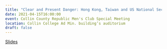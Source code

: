 ```yaml
---
title: "Clear and Present Danger: Hong Kong, Taiwan and US National Security"
date: 2021-04-15T16:00:00
event: Collin County Republic Men's Club Special Meeting
location: Collin College Ad Min. building’s auditorium
draft: false
---
```


[Slides](https://slides.com/karlho/ccrmc2021/fullscreen)
